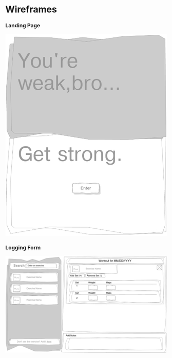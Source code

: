 # Wireframes

### Landing Page
![Landing Page](./wireframes/landing_page.png)

### Logging Form
![Logging Form](./wireframes/logging_form.png)